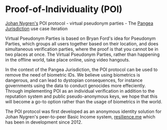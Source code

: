 # Proof-of-Individuality (POI)

[Johan Nygren's](https://github.com/resilience-me) POI protocol - virtual pseudonym parties - The [Pangea Jurisdiction](https://github.com/Bit-Nation/Pangea-Docs/blob/master/BITNATION%20Pangea%20Whitepaper%202017.pdf) use case iteration 

Virtual Pseudonym Parties is based on Bryan Ford's idea for Pseudonym Parties, which groups all users together based on their location, and does simultaneous verification parties, where the proof is that you cannot be in two places at once. The Virtual Pseudonym Parties, rather than happening in the offline world, take place online, using video hangouts.

In the context of the Pangea Jurisdiction, the POI protocol can be used to remove the need of biometric IDs. We believe using biometrics is dangerous, and can lead to dystopian consequences, for instance governments using the data to conduct genocides more effeciently. Through implementing POI as an individual verification in addition to the reputation system and public pseudo-anonymous keys, we hope that this will become a go-to option rather than the usage of biometrics in the world.

The POI protocol was first developed as an anonymous identity solution for Johan Nygren's peer-to-peer Basic Income system, [resilience.me](https://gist.github.com/anonymous/ef8d4e4d7475d64763aae5aa03f58109) which has been in development since 2012.

